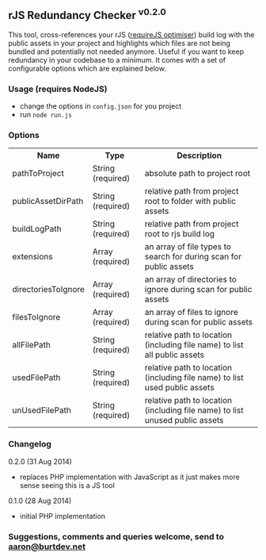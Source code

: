 ## rJS Redundancy Checker <sup>v0.2.0</sup>

This tool, cross-references your rJS ([requireJS optimiser](http://requirejs.org/docs/optimization.html)) build log with the public assets in your project and highlights which files are not being bundled and potentially not needed anymore. Useful if you want to keep redundancy in your codebase to a minimum. It comes with a set of configurable options which are explained below.

### Usage (requires NodeJS)

* change the options in `config.json` for you project
* run `node run.js`

### Options

<table>
    <tr>
        <th>Name</th>
        <th>Type</th>
        <th>Description</th>
    </tr>
    <tr>
        <td>pathToProject</td>
        <td>String (required)</td>
        <td>absolute path to project root</td>
    </tr>
    <tr>
        <td>publicAssetDirPath</td>
        <td>String (required)</td>
        <td>relative path from project root to folder with public assets</td>
    </tr>
    <tr>
        <td>buildLogPath</td>
        <td>String (required)</td>
        <td>relative path from project root to rjs build log</td>
    </tr>
    <tr>
        <td>extensions</td>
        <td>Array (required)</td>
        <td>an array of file types to search for during scan for public assets</td>
    </tr>
    <tr>
        <td>directoriesToIgnore</td>
        <td>Array (required)</td>
        <td>an array of directories to ignore during scan for public assets</td>
    </tr>
    <tr>
        <td>filesToIgnore</td>
        <td>Array (required)</td>
        <td>an array of files to ignore during scan for public assets</td>
    </tr>
    <tr>
        <td>allFilePath</td>
        <td>String (required)</td>
        <td>relative path to location (including file name) to list all public assets</td>
    </tr>
    <tr>
        <td>usedFilePath</td>
        <td>String (required)</td>
        <td>relative path to location (including file name) to list used public assets</td>
    </tr>
    <tr>
        <td>unUsedFilePath</td>
        <td>String (required)</td>
        <td>relative path to location (including file name) to list unused public assets</td>
    </tr>
</table>

### Changelog

0.2.0 (31 Aug 2014)

* replaces PHP implementation with JavaScript as it just makes more sense seeing this is a JS tool

0.1.0 (28 Aug 2014)

* initial PHP implementation

### Suggestions, comments and queries welcome, send to aaron@burtdev.net